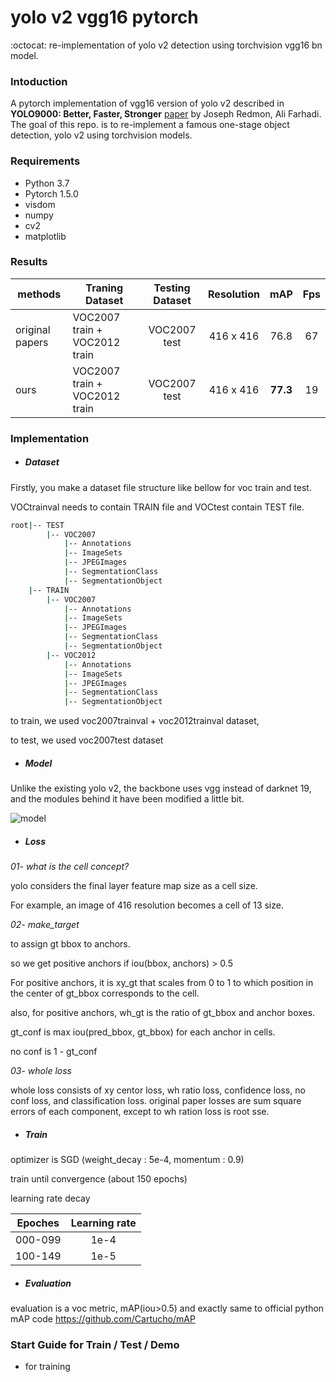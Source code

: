 # yolo v2 vgg16 pytorch

:octocat: re-implementation of yolo v2 detection using torchvision vgg16 bn model.

### Intoduction

A pytorch implementation of vgg16 version of yolo v2 described in **YOLO9000: Better, Faster, Stronger**  [paper](https://arxiv.org/abs/1612.08242) by Joseph Redmon, Ali Farhadi.
The goal of this repo. is to re-implement a famous one-stage object detection, yolo v2 using torchvision models. 

### Requirements

- Python 3.7
- Pytorch 1.5.0
- visdom
- numpy 
- cv2
- matplotlib

### Results

|methods        | Traning Dataset              | Testing Dataset | Resolution | mAP     | Fps |
|---------------|------------------------------|:---------------:|:----------:|:-------:|:---:|
|original papers| VOC2007 train + VOC2012 train|   VOC2007 test  |  416 x 416 |   76.8  | 67  |
|ours           | VOC2007 train + VOC2012 train|   VOC2007 test  |  416 x 416 | **77.3**| 19  |


### Implementation

- ##### Dataset

Firstly, you make a dataset file structure like bellow for voc train and test.

VOCtrainval needs to contain TRAIN file and VOCtest contain TEST file.  
```bash
root|-- TEST
        |-- VOC2007
            |-- Annotations
            |-- ImageSets
            |-- JPEGImages
            |-- SegmentationClass
            |-- SegmentationObject
    |-- TRAIN
        |-- VOC2007
            |-- Annotations
            |-- ImageSets
            |-- JPEGImages
            |-- SegmentationClass
            |-- SegmentationObject
        |-- VOC2012
            |-- Annotations
            |-- ImageSets
            |-- JPEGImages
            |-- SegmentationClass
            |-- SegmentationObject
```
to train, we used voc2007trainval + voc2012trainval dataset,

to test, we used voc2007test dataset

- ##### Model

Unlike the existing yolo v2, the backbone uses vgg instead of darknet 19, and the modules behind it have been modified a little bit.

![model](https://user-images.githubusercontent.com/18729104/87277514-6821f200-c51d-11ea-9558-f5ecb9aece02.JPG)

- ##### Loss

*01- what is the cell concept?*

yolo considers the final layer feature map size as a cell size. 

For example, an image of 416 resolution becomes a cell of 13 size.

*02- make_target*

to assign gt bbox to anchors. 

so we get positive anchors if iou(bbox, anchors) > 0.5

For positive anchors, it is xy_gt that scales from 0 to 1 to which position in the center of gt_bbox corresponds to the cell.

also, for positive anchors, wh_gt is the ratio of gt_bbox and anchor boxes.

gt_conf is max iou(pred_bbox, gt_bbox) for each anchor in cells. 

no conf is 1 - gt_conf 

*03- whole loss*

whole loss consists of xy centor loss, wh ratio loss, confidence loss, no conf loss, and classification loss.
original paper losses are sum square errors of each component, except to wh ration loss is root sse. 

- ##### Train

optimizer is SGD (weight_decay : 5e-4, momentum : 0.9)

train until convergence (about 150 epochs)

learning rate decay

|        Epoches       | Learning rate |
|----------------------|:-------------:|
|         000-099      |      1e-4     |
|         100-149      |      1e-5     |

- ##### Evaluation

evaluation is a voc metric, mAP(iou>0.5) and exactly same to official python mAP code https://github.com/Cartucho/mAP

### Start Guide for Train / Test / Demo

- for training


